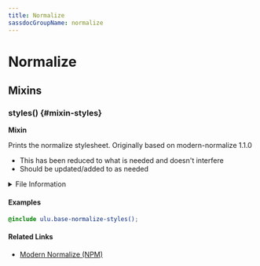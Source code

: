 ```yaml
---
title: Normalize
sassdocGroupName: normalize
---
```



# Normalize

<div class="type-large">



</div>



## Mixins




<div class="sassdoc-item-header">

###  styles() {#mixin-styles}

  <div class="sassdoc-item-header__labels">
    <span class="tag tag--primary"><strong>Mixin</strong></span>
  </div>

</div>

  

Prints the normalize stylesheet. Originally based on modern-normalize 1.1.0
- This has been reduced to what is needed and doesn't interfere
- Should be updated/added to as needed
    
    


<details>
  <summary>File Information</summary>
  
- **File:** _normalize.scss
- **Group:** normalize
- **Type:** mixin
- **Lines (comments):** 9-14
- **Lines (code):** 16-198

</details>

    

#### Examples

      


``` scss
@include ulu.base-normalize-styles();
```
  



      

#### Related Links

- [Modern Normalize (NPM)](https://www.npmjs.com/package/modern-normalize)

    
  
  